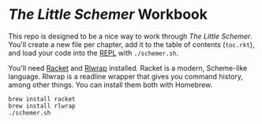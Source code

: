 # *The Little Schemer* Workbook

This repo is designed to be a nice way to work through *The Little Schemer*. You'll create a new file per chapter, add it to the table of contents (`toc.rkt`), and load your code into the [REPL][1] with `./schemer.sh`.

[1]: https://en.wikipedia.org/wiki/Read%E2%80%93eval%E2%80%93print_loop

You'll need [Racket][2] and [Rlwrap][3] installed. Racket is a modern, Scheme-like language. Rlwrap is a readline wrapper that gives you command history, among other things. You can install them both with Homebrew.

    brew install racket
    brew install rlwrap
    ./schemer.sh

[2]: http://racket-lang.org/
[3]: https://github.com/hanslub42/rlwrap
